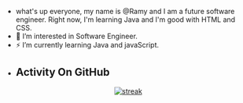 - what's up everyone, my name is @Ramy and I am a future software engineer. Right now, I'm learning Java and I'm good with HTML and CSS.
- 👀 I’m interested in Software Engineer.
- ⚡ I’m currently learning Java and javaScript.
- ## Activity On GitHub

<p align="center">
  <a href="https://github.com/RamyRxr">      
<img title="stats" alt="streak" src="https://github-readme-streak-stats.herokuapp.com/?user=RamyRxr&theme=dark&hide_border=true&stroke=f53b3b"/>
</a> 
</p>


<!---
RamyRxr/RamyRxr is a ✨ special ✨ repository because its `README.md` (this file) appears on your GitHub profile.
You can click the Preview link to take a look at your changes.
--->
